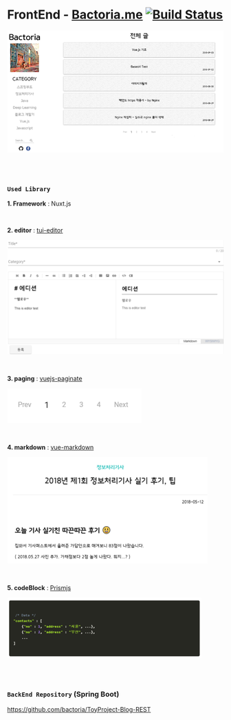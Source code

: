 # FrontEnd - [Bactoria.me](https://bactoria.me) [![Build Status](https://travis-ci.org/bactoria/Project-Blog-Nuxt.svg?branch=master)](https://travis-ci.org/bactoria/Project-Blog-Nuxt)

![](assets/main.png)

<br/>
<br/>

### `Used Library`

**1. Framework** : Nuxt.js

<br/>

**2. editor** : [tui-editor](https://github.com/nhnent/tui.editor)

![](assets/editor.PNG)

<br/>

**3. paging** : [vuejs-paginate](https://github.com/lokyoung/vuejs-paginate) 

![](assets/paging.PNG)

<br/>

**4. markdown** : [vue-markdown](https://github.com/miaolz123/vue-markdown)

![](assets/markdown.PNG)

<br/>

**5. codeBlock** : [Prismjs](https://prismjs.com/)

![](assets/codeBlock.PNG)

<br/>
<br/>

### `BackEnd Repository` (Spring Boot)

https://github.com/bactoria/ToyProject-Blog-REST
